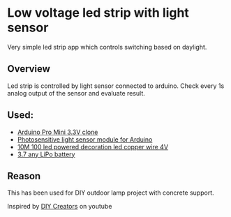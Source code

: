 # Low voltage led strip with light sensor

Very simple led strip app which controls switching based on daylight.

## Overview

Led strip is controlled by light sensor connected to arduino. Check every 1s analog output of the sensor and evaluate result.

## Used:

- [Arduino Pro Mini 3.3V clone](https://www.aliexpress.com/item/Free-Shipping-1PCS-pro-mini-atmega328-Pro-Mini-328-Mini-ATMEGA328-3-3V-8MHz-for-Arduino/32341782884.html?spm=2114.13010608.0.0.uWfRl9)
- [Photosensitive light sensor module for Arduino](https://www.aliexpress.com/item/photoresistance-detection-Optical-Photosensitive-light-sensor-module-for-Arduino/32340445532.html?spm=2114.13010608.0.0.uWfRl9)
- [10M 100 led powered decoration led copper wire 4V](https://www.aliexpress.com/item/NEW-10M-33FT-100Led-3AA-Battery-Powered-Decoration-LED-Copper-Wire-Fairy-String-Lights-Lamps-for/32478989467.html?spm=2114.13010608.0.0.0SQlso)
- [3.7 any LiPo battery](http://www.ebay.co.uk/itm/232117567215?_trksid=p2057872.m2749.l2649&ssPageName=STRK%3AMEBIDX%3AIT)

## Reason

This has been used for DIY outdoor lamp project with concrete support. 

Inspired by [DIY Creators](https://www.youtube.com/watch?v=Kb9vXZfTYoA) on youtube
